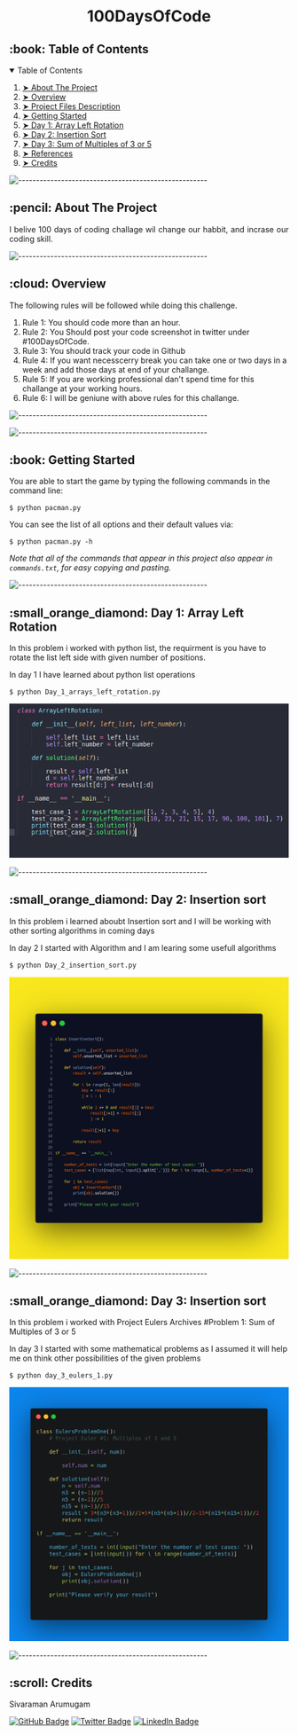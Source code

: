 <p align="center"> 
</p>
<h1 align="center"> 100DaysOfCode </h1>
<!-- TABLE OF CONTENTS -->
<h2 id="table-of-contents"> :book: Table of Contents</h2>

<details open="open">
  <summary>Table of Contents</summary>
  <ol>
    <li><a href="#about-the-project"> ➤ About The Project</a></li>
    <li><a href="#Rules"> ➤ Overview</a></li>
    <li><a href="#project-files-description"> ➤ Project Files Description</a></li>
    <li><a href="#getting-started"> ➤ Getting Started</a></li>
    <li><a href="#Day1"> ➤ Day 1: Array Left Rotation </a></li>
    <li><a href="#Day2"> ➤ Day 2: Insertion Sort </a></li>
    <li><a href="#Day3"> ➤ Day 3: Sum of Multiples of 3 or 5  </a></li>
    <li><a href="#references"> ➤ References</a></li>
    <li><a href="#credits"> ➤ Credits</a></li>
  </ol>
</details>

![-----------------------------------------------------](https://raw.githubusercontent.com/andreasbm/readme/master/assets/lines/rainbow.png)

<!-- ABOUT THE PROJECT -->
<h2 id="about-the-project"> :pencil: About The Project</h2>

<p align="justify"> 
I belive 100 days of coding challage wil change our habbit, and incrase our coding skill.
</p>

![-----------------------------------------------------](https://raw.githubusercontent.com/andreasbm/readme/master/assets/lines/rainbow.png)

<!-- OVERVIEW -->
<h2 id="Rules"> :cloud: Overview</h2>

<p align="justify"> 
The following rules will be followed while doing this challenge.
<ol>
<li>Rule 1: You should code more than an hour.</li>
<li>Rule 2: You Should post your code screenshot in twitter under #100DaysOfCode.</li>
<li>Rule 3: You should track your code in Github</li>
<li>Rule 4: If you want necesscerry break you can take one or two days in a week and add those days at end of your challange.</li>
<li>Rule 5: If you are working professional dan't spend time for this challange at your working hours.</li>
<li>Rule 6: I will be geniune with above rules for this challange.</li>
</ol>
</p>

![-----------------------------------------------------](https://raw.githubusercontent.com/andreasbm/readme/master/assets/lines/rainbow.png)



![-----------------------------------------------------](https://raw.githubusercontent.com/andreasbm/readme/master/assets/lines/rainbow.png)

<!-- GETTING STARTED -->
<h2 id="getting-started"> :book: Getting Started</h2>

<p>You are able to start the game by typing the following commands in the command line:</p>
<pre><code>$ python pacman.py</code></pre>

<p>You can see the list of all options and their default values via:</p>
<pre><code>$ python pacman.py -h</code></pre>
<i>Note that all of the commands that appear in this project also appear in <code>commands.txt</code>, for easy copying and pasting.</i>

![-----------------------------------------------------](https://raw.githubusercontent.com/andreasbm/readme/master/assets/lines/rainbow.png)

<!-- Day 1 -->
<h2 id="Day1"> :small_orange_diamond: Day 1: Array Left Rotation</h2>

<p>In this problem i worked with python list, the requirment is you have to rotate the list left side with given number of positions.</p>
<p>In day 1 I have learned about python list operations</p>

<pre><code>$ python Day_1_arrays_left_rotation.py </code></pre>

<p align="center"> 
<img src="ScreenShots/Day_1.png" alt="Day 1 screenshot">
<!--height="382px" width="737px"-->
</p>

![-----------------------------------------------------](https://raw.githubusercontent.com/andreasbm/readme/master/assets/lines/rainbow.png)

<!-- Day 2 -->
<h2 id="Day2"> :small_orange_diamond: Day 2: Insertion sort</h2>

<p>In this problem i learned aboubt Insertion sort and I will be working with other sorting algorithms in coming days</p>
<p>In day 2 I started with Algorithm and I am learing some usefull algorithms</p>

<pre><code>$ python Day_2_insertion_sort.py </code></pre>

<p align="center"> 
<img src="ScreenShots/Day_2.png" alt="Day 2 screenshot">
<!--height="382px" width="737px"-->
</p>

![-----------------------------------------------------](https://raw.githubusercontent.com/andreasbm/readme/master/assets/lines/rainbow.png)
<!-- Day 3 -->
<h2 id="Day3"> :small_orange_diamond: Day 3: Insertion sort</h2>

<p>In this problem i worked with Project Eulers Archives #Problem 1: Sum of Multiples of 3 or 5</p>
<p>In day 3 I started with some mathematical problems as I assumed it will help me on think other possibilities of the given problems</p>

<pre><code>$ python day_3_eulers_1.py </code></pre>

<p align="center"> 
<img src="ScreenShots/Day_3.png" alt="Day 3 screenshot">
<!--height="382px" width="737px"-->
</p>

![-----------------------------------------------------](https://raw.githubusercontent.com/andreasbm/readme/master/assets/lines/rainbow.png)

<!-- CREDITS -->
<h2 id="credits"> :scroll: Credits</h2>

Sivaraman Arumugam

[![GitHub Badge](https://img.shields.io/badge/GitHub-100000?style=for-the-badge&logo=github&logoColor=white)](https://github.com/SIvayuVI)
[![Twitter Badge](https://img.shields.io/badge/Twitter-1DA1F2?style=for-the-badge&logo=twitter&logoColor=white)](https://twitter.com/sivayuvi79)
[![LinkedIn Badge](https://img.shields.io/badge/LinkedIn-0077B5?style=for-the-badge&logo=linkedin&logoColor=white)](https://www.linkedin.com/in/sivayuvi79/)

